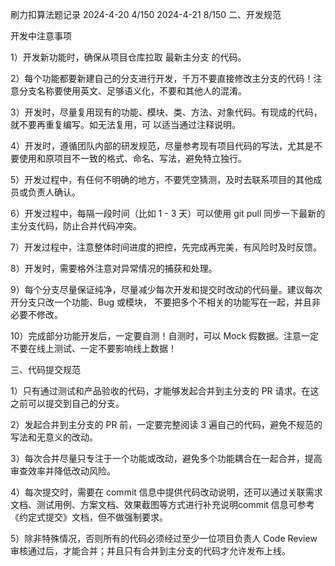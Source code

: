刷力扣算法题记录
2024-4-20 4/150
2024-4-21 8/150
⼆、开发规范

开发中注意事项

1）开发新功能时，确保从项⽬仓库拉取 最新主分⽀ 的代码。

2）每个功能都要新建⾃⼰的分⽀进⾏开发，千万不要直接修改主分⽀的代码！注意分⽀名称要使⽤英⽂、⾜够语义化，不要和其他⼈的混淆。

3）开发时，尽量复⽤现有的功能、模块、类、⽅法、对象代码。有现成的代码，就不要再重复编写。如⽆法复⽤，可 以适当通过注释说明。

4）开发时，遵循团队内部的研发规范，尽量参考现有项⽬代码的写法，尤其是不要使⽤和原项⽬不⼀致的格式、命名、写法，避免特⽴独⾏。

5）开发过程中，有任何不明确的地⽅，不要凭空猜测，及时去联系项⽬的其他成员或负责⼈确认。

6）开发过程中，每隔⼀段时间（⽐如 1 - 3 天）可以使⽤ git pull 同步⼀下最新的主分⽀代码，防⽌合并代码冲突。

7）开发过程中，注意整体时间进度的把控，先完成再完美，有⻛险时及时反馈。

8）开发时，需要格外注意对异常情况的捕获和处理。

9）每个分⽀尽量保证纯净，尽量减少每次开发和提交时改动的代码量。建议每次开分⽀只改⼀个功能、Bug 或模块， 不要把多个不相关的功能写在⼀起，并且⾮必要不修改。

10）完成部分功能开发后，⼀定要⾃测！⾃测时，可以 Mock 假数据。注意⼀定不要在线上测试、⼀定不要影响线上数据！

三、代码提交规范

1）只有通过测试和产品验收的代码，才能够发起合并到主分⽀的 PR 请求。在这之前可以提交到⾃⼰的分⽀。

2）发起合并到主分⽀的 PR 前，⼀定要完整阅读 3 遍⾃⼰的代码，避免不规范的写法和⽆意义的改动。

3）每次合并尽量只专注于⼀个功能或改动，避免多个功能耦合在⼀起合并，提⾼审查效率并降低改动⻛险。

4）每次提交时，需要在 commit 信息中提供代码改动说明，还可以通过关联需求⽂档、测试⽤例、⽅案⽂档、效果截图等⽅式进⾏补充说明commit 信息可参考《约定式提交》⽂档，但不做强制要求。

5）除⾮特殊情况，否则所有的代码必须经过⾄少⼀位项⽬负责⼈ Code Review 审核通过后，才能合并；并且只有合并到主分⽀的代码才允许发布上线。


